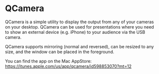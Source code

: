 QCamera
=======

QCamera is a simple utility to display the output from any of your cameras on your desktop. QCamera can be used for presentations where you need to show an external device (e.g. iPhone) to your audience via the USB camera. 

QCamera supports mirroring (normal and reversed), can be resized to any size, and the window can be placed in the foreground.

You can find the app on the Mac AppStore: https://itunes.apple.com/us/app/qcamera/id598853070?mt=12
